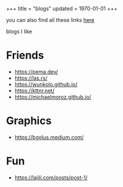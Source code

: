 +++
title = "blogs"
updated = 1970-01-01
+++

you can also find all these links [here](/blogs.txt)

blogs I like

# Friends
- <https://pema.dev/>
- <https://las.rs/>
- <https://wunkolo.github.io/>
- <https://kttnr.net/>
- <https://michaelmoroz.github.io/>

# Graphics
- <https://bgolus.medium.com/>

# Fun
- <https://lajili.com/posts/post-1/>
